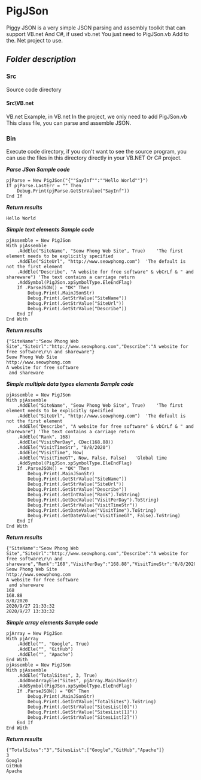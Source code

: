 # PigJSon
Piggy JSON is a very simple JSON parsing and assembly toolkit that can support VB.net And C#, if used vb.net You just need to PigJSon.vb Add to the. Net project to use.

## ***Folder description***

### Src

Source code directory

#### Src\VB.net

VB.net Example, in VB.net In the project, we only need to add PigJSon.vb This class file, you can parse and assemble JSON.

### Bin

Execute code directory, if you don't want to see the source program, you can use the files in this directory directly in your VB.NET Or C# project.

***Parse JSon Sample code***

```
pjParse = New PigJSon("{""SayInf"":""Hello World""}")
If pjParse.LastErr = "" Then
	Debug.Print(pjParse.GetStrValue("SayInf"))
End If
```

***Return results***
```
Hello World
```

***Simple text elements Sample code***

```visual basic
pjAssemble = New PigJSon
With pjAssemble
	.AddEle("SiteName", "Seow Phong Web Site", True)    'The first element needs to be explicitly specified
	.AddEle("SiteUrl", "http://www.seowphong.com")  'The default is not the first element
	.AddEle("Describe", "A website for free software" & vbCrLf & " and shareware") 'The text contains a carriage return
	.AddSymbol(PigJSon.xpSymbolType.EleEndFlag)
	If .ParseJSON() = "OK" Then
		Debug.Print(.MainJSonStr)
		Debug.Print(.GetStrValue("SiteName"))
		Debug.Print(.GetStrValue("SiteUrl"))
		Debug.Print(.GetStrValue("Describe"))
	End If
End With
```

***Return results***
```
{"SiteName":"Seow Phong Web Site","SiteUrl":"http://www.seowphong.com","Describe":"A website for free software\r\n and shareware"}
Seow Phong Web Site
http://www.seowphong.com
A website for free software
 and shareware
```


***Simple multiple data types elements Sample code***
```
pjAssemble = New PigJSon
With pjAssemble
	.AddEle("SiteName", "Seow Phong Web Site", True)    'The first element needs to be explicitly specified
	.AddEle("SiteUrl", "http://www.seowphong.com")  'The default is not the first element
	.AddEle("Describe", "A website for free software" & vbCrLf & " and shareware") 'The text contains a carriage return
	.AddEle("Rank", 168)
	.AddEle("VisitPerDay", CDec(168.88))
	.AddEle("VisitTimeStr", "8/8/2020")
	.AddEle("VisitTime", Now)
	.AddEle("VisitTimeGT", Now, False, False)   'Global time
	.AddSymbol(PigJSon.xpSymbolType.EleEndFlag)
	If .ParseJSON() = "OK" Then
		Debug.Print(.MainJSonStr)
		Debug.Print(.GetStrValue("SiteName"))
		Debug.Print(.GetStrValue("SiteUrl"))
		Debug.Print(.GetStrValue("Describe"))
		Debug.Print(.GetIntValue("Rank").ToString)
		Debug.Print(.GetDecValue("VisitPerDay").ToString)
		Debug.Print(.GetStrValue("VisitTimeStr"))
		Debug.Print(.GetDateValue("VisitTime").ToString)
		Debug.Print(.GetDateValue("VisitTimeGT", False).ToString)
	End If
End With
```

***Return results***
```
{"SiteName":"Seow Phong Web Site","SiteUrl":"http://www.seowphong.com","Describe":"A website for free software\r\n and shareware","Rank":"168","VisitPerDay":"168.88","VisitTimeStr":"8/8/2020","VisitTime":"1601242412742","VisitTimeGT":"1601213612755"}
Seow Phong Web Site
http://www.seowphong.com
A website for free software
 and shareware
168
168.88
8/8/2020
2020/9/27 21:33:32
2020/9/27 13:33:32
```

***Simple array elements Sample code***
```
pjArray = New PigJSon
With pjArray
	.AddEle("", "Google", True)
	.AddEle("", "GitHub")
	.AddEle("", "Apache")
End With
pjAssemble = New PigJSon
With pjAssemble
	.AddEle("TotalSites", 3, True)
	.AddOneArrayEle("Sites", pjArray.MainJSonStr)
	.AddSymbol(PigJSon.xpSymbolType.EleEndFlag)
	If .ParseJSON() = "OK" Then
		Debug.Print(.MainJSonStr)
		Debug.Print(.GetIntValue("TotalSites").ToString)
		Debug.Print(.GetStrValue("SitesList[0]"))
		Debug.Print(.GetStrValue("SitesList[1]"))
		Debug.Print(.GetStrValue("SitesList[2]"))
	End If
End With
```

***Return results***
```
{"TotalSites":"3","SitesList":["Google","GitHub","Apache"]}
3
Google
GitHub
Apache
```

